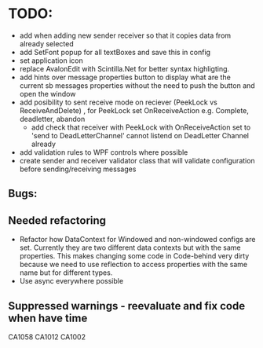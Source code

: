 ﻿# TODO: 


- add when adding new sender receiver so that it copies data from already selected
- add SetFont popup for all textBoxes and save this in config
- set application icon
- replace AvalonEdit with Scintilla.Net for better syntax highligting.
- add hints over message properties button to display what are the current sb messages properties without the need to push the button and open the window
- add posibility to sent receive mode on reciever (PeekLock vs ReceiveAndDelete) , for PeekLock set OnReceiveAction e.g. Complete, deadletter, abandon
  - add check that receiver with PeekLock with OnReceiveAction set to 'send to DeadLetterChannel' cannot listend on DeadLetter Channel already
- add validation rules to WPF controls where possible
- create sender and receiver validator class that will validate configuration before sending/receiving messages
## Bugs:

## Needed refactoring
 - Refactor how DataContext for Windowed and non-windowed configs are set. Currently they are two different data contexts but with the same properties.
    This makes changing some code in Code-behind very dirty because we need to use reflection to access properties with the same name but for different types.
 - Use async everywhere possible
 

## Suppressed warnings - reevaluate and fix code when have time
CA1058
CA1012
CA1002

